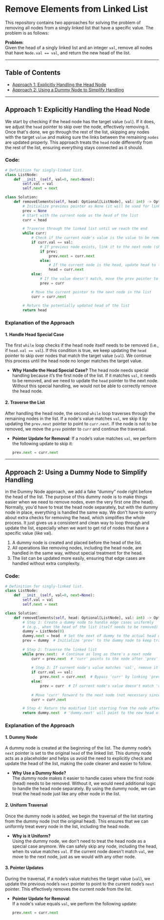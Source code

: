 # Remove Elements from Linked List

This repository contains two approaches for solving the problem of removing all nodes from a singly linked list that have a specific value. The problem is as follows:

**Problem**:  
Given the head of a singly linked list and an integer `val`, remove all nodes that have `Node.val == val`, and return the new head of the list.

---

## Table of Contents

- [Approach 1: Explicitly Handling the Head Node](#approach-1-explicitly-handling-the-head-node)
- [Approach 2: Using a Dummy Node to Simplify Handling](#approach-2-using-a-dummy-node-to-simplify-handling)

---

## Approach 1: Explicitly Handling the Head Node

We start by checking if the head node has the target value (`val`). If it does, we adjust the `head` pointer to skip over the node, effectively removing it. Once that's done, we go through the rest of the list, skipping any nodes with the target `value` and making sure the links between the remaining `nodes` are updated properly. This approach treats the `head` node differently from the rest of the list, ensuring everything stays connected as it should.

### Code:

```python
# Definition for singly-linked list.
class ListNode:
    def __init__(self, val=0, next=None):
        self.val = val
        self.next = next

class Solution:
    def removeElements(self, head: Optional[ListNode], val: int) -> Optional[ListNode]:
        # Initialize previous pointer as None (it will be used for linking previous nodes)
        prev = None
        # Start with the current node as the head of the list
        curr = head

        # Traverse through the linked list until we reach the end
        while curr:
            # Check if the current node's value is the value to be removed
            if curr.val == val:
                # If previous node exists, link it to the next node (skipping current node)
                if prev:
                    prev.next = curr.next
                else:
                    # If the current node is the head, update head to the next node
                    head = curr.next
            else:
                # If the value doesn't match, move the prev pointer to the current node
                prev = curr

            # Move the current pointer to the next node in the list
            curr = curr.next
        
        # Return the potentially updated head of the list
        return head
```

### Explanation of the Approach

#### 1. **Handle Head Special Case**

The first `while` loop checks if the head node itself needs to be removed (i.e., if `head.val == val`). If this condition is true, we keep updating the `head` pointer to skip over nodes that match the target value (`val`). We continue this process until the head node no longer matches the target value.

- **Why Handle the Head Special Case?**
  The head node needs special handling because it’s the first node of the list. If it matches `val`, it needs to be removed, and we need to update the `head` pointer to the next node. Without this special handling, we would not be able to correctly remove the head node.

#### 2. **Traverse the List**

After handling the head node, the second `while` loop traverses through the remaining nodes in the list. If a node's value matches `val`, we skip it by updating the `prev.next` pointer to point to `curr.next`. If the node is not to be removed, we move the `prev` pointer to `curr` and continue the traversal.

- **Pointer Update for Removal**:
  If a node’s value matches `val`, we perform the following update to skip it:
  ```python
  prev.next = curr.next

---

## Approach 2: Using a Dummy Node to Simplify Handling

in the Dummy Node approach, we add a fake “dummy” node right before the head of the list. The purpose of this dummy node is to make things easier when we need to remove nodes, even the very first one (the head). Normally, you'd have to treat the head node separately, but with the dummy node in place, everything is handled the same way. We don't have to worry about extra checks for removing the head, which simplifies the whole process. It just gives us a consistent and clean way to loop through and update the list, especially when we want to get rid of nodes that have a specific value (like val).

1. A dummy node is created and placed before the head of the list.
2. All operations like removing nodes, including the head node, are handled in the same way, without special treatment for the head.
3. The list can be updated more easily, ensuring that edge cases are handled without extra complexity.

### Code:

```python
# Definition for singly-linked list.
class ListNode:
    def __init__(self, val=0, next=None):
        self.val = val
        self.next = next

class Solution:
    def removeElements(self, head: Optional[ListNode], val: int) -> Optional[ListNode]:
        # Step 1: Create a dummy node to handle edge cases uniformly
        # (e.g., when the head of the list itself needs to be removed)
        dummy = ListNode(0)
        dummy.next = head  # Set the next of dummy to the actual head of the list
        prev = dummy  # Initialize 'prev' to the dummy node to keep track of the node before current
        
        # Step 2: Traverse the linked list
        while prev.next:  # Continue as long as there's a next node
            curr = prev.next  # 'curr' points to the node after 'prev'
            
            # Step 3: If current node's value matches 'val', remove it
            if curr.val == val:
                prev.next = curr.next  # Bypass 'curr' by linking 'prev' to 'curr.next'
            else:
                prev = curr  # If current node's value doesn't match 'val', move 'prev' forward
            
            # Move 'curr' forward to the next node (not necessary since 'prev.next' changes, but kept for clarity)
            curr = curr.next

        # Step 4: Return the modified list starting from the node after dummy
        return dummy.next  # 'dummy.next' will point to the new head of the list

```

### Explanation of the Approach

#### 1. **Dummy Node**

A dummy node is created at the beginning of the list. The dummy node’s `next` pointer is set to the original `head` of the linked list. This dummy node acts as a placeholder and helps us avoid the need to explicitly check and update the head of the list, making the code cleaner and easier to follow.

- **Why Use a Dummy Node?**  
  The dummy node makes it easier to handle cases where the first node (head) needs to be removed. Without it, we would need additional logic to handle the head node separately. By using the dummy node, we can treat the head node just like any other node in the list.

#### 2. **Uniform Traversal**

Once the dummy node is added, we begin the traversal of the list starting from the dummy node (not the original head). This ensures that we can uniformly treat every node in the list, including the head node.

- **Why is it Uniform?**  
  Using the dummy node, we don't need to treat the head node as a special case anymore. We can safely skip any node, including the head, when its value matches `val`. If the current node doesn't match `val`, we move to the next node, just as we would with any other node.

#### 3. **Pointer Updates**

During the traversal, if a node’s value matches the target value (`val`), we update the previous node’s `next` pointer to point to the current node’s `next` pointer. This effectively removes the current node from the list.

- **Pointer Update for Removal**:  
  If a node's value equals `val`, we perform the following update:
  ```python
  prev.next = curr.next
